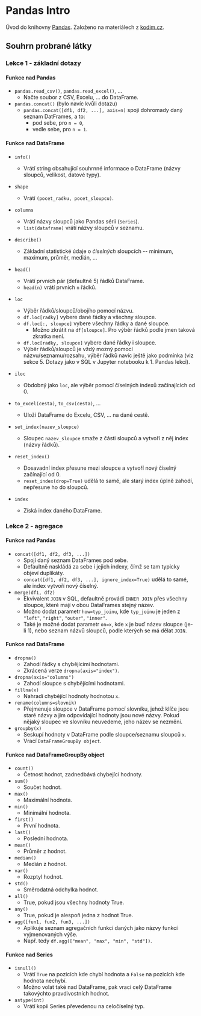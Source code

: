 # Pandas Intro

Úvod do knihovny [Pandas](https://pandas.pydata.org/). Založeno na materiálech z [kodim.cz](http://kodim.cz/kurzy/python-data/).

## Souhrn probrané látky

### Lekce 1 - základní dotazy

#### Funkce nad Pandas
* `pandas.read_csv()`, `pandas.read_excel()`, ...
    * Načte soubor z CSV, Excelu, ... do DataFrame.
* `pandas.concat()` (bylo navíc kvůli dotazu)
    * `pandas.concat([df1, df2, ...], axis=n)` spojí dohromady daný seznam DatFrames, a to:
        * pod sebe, pro `n = 0`,
        * vedle sebe, pro `n = 1`.

#### Funkce nad DataFrame
* `info()`
    * Vrátí string obsahující souhrnné informace o DataFrame (názvy sloupců, velikost, datové typy).
* `shape`
    * Vrátí `(pocet_radku, pocet_sloupcu)`.
* `columns`
    * Vrátí názvy sloupců jako Pandas sérii (`Series`).
    * `list(dataframe)` vrátí názvy sloupců v seznamu.
* `describe()`
    * Základní statistické údaje o *číselných* sloupcích -- minimum, maximum, průměr, medián, ...
    
* `head()`
    * Vrátí prvních pár (defaultně 5) řádků DataFrame.
    * `head(n)` vrátí prvních `n` řádků.

* `loc`
    * Výběr řádků/sloupců/obojího pomocí názvu.
    * `df.loc[radky]` vybere dané řádky a všechny sloupce.
    * `df.loc[:, sloupce]` vybere všechny řádky a dané sloupce.
        * Možno zkrátit na `df[sloupce]`. Pro výběr řádků podle jmen taková zkratka není.
    * `df.loc[radky, sloupce]` vybere dané řádky i sloupce.
    * Výběr řádků/sloupců je vždý mozný pomocí názvu/seznamu/rozsahu, výběr řádků navíc ještě jako podmínka (viz sekce 5. Dotazy jako v SQL v Jupyter notebooku k 1. Pandas lekci).
* `iloc`
    * Obdobný jako `loc`, ale výběr pomocí číselných indexů začínajících od 0.
* `to_excel(cesta)`, `to_csv(cesta)`, ...
    * Uloží DataFrame do Excelu, CSV, ... na dané cestě.
* `set_index(nazev_sloupce)`
    * Sloupec `nazev_sloupce` smaže z části sloupců a vytvoří z něj index (názvy řádků).
* `reset_index()`
    * Dosavadní index přesune mezi sloupce a vytvoří nový číselný začínající od 0.
    * `reset_index(drop=True)` udělá to samé, ale starý index úplně zahodí, nepřesune ho do sloupců.
* `index`
    * Získá index daného DataFrame.

### Lekce 2 - agregace

#### Funkce nad Pandas
* `concat([df1, df2, df3, ...])`
    * Spojí daný seznam DataFrames pod sebe.
    * Defaultně naskládá za sebe i jejich indexy, čímž se tam typicky objeví duplikáty.
    * `concat([df1, df2, df3, ...], ignore_index=True)` udělá to samé, ale index vytvoří nový číselný.
* `merge(df1, df2)`
    * Ekvivalent `JOIN` v SQL, defaultně provádí `INNER JOIN` přes všechny sloupce, které mají v obou DataFrames stejný název.
    * Možno dodat parametr `how=typ_joinu`, kde `typ_joinu` je jeden z `"left"`, `"right"`, `"outer"`, `"inner"`.
    * Také je možné dodat parametr `on=x`, kde `x` je buď název sloupce (je-li 1), nebo seznam názvů sloupců, podle kterých se má dělat `JOIN`.

#### Funkce nad DataFrame
* `dropna()`
    * Zahodí řádky s chybějícími hodnotami.
    * Zkrácená verze `dropna(axis="index")`.
* `dropna(axis="columns")`
    * Zahodí sloupce s chybějícími hodnotami.
* `fillna(x)`
    * Nahradí chybějící hodnoty hodnotou `x`.
* `rename(columns=slovnik)`
    * Přejmenuje sloupce v DataFrame pomocí slovníku, jehož klíče jsou staré názvy a jim odpovídající hodnoty jsou nové názvy. Pokud nějaký sloupec ve slovníku neuvedeme, jeho název se nezmění.
* `groupby(x)`
    * Seskupí hodnoty v DataFrame podle sloupce/seznamu sloupců `x`.
    * Vrací `DataFrameGroupBy object`.

#### Funkce nad DataFrameGroupBy object
* `count()`
    * Četnost hodnot, zadnedbává chybející hodnoty.
* `sum()`
    * Součet hodnot.
* `max()`
    * Maximální hodnota.
* `min()`
    * Minimální hodnota.
* `first()`
    * První hodnota.
* `last()`
    * Poslední hodnota.
* `mean()`
    * Průměr z hodnot.
* `median()`
    * Medián z hodnot.
* `var()`
    * Rozptyl hodnot.
* `std()`
    * Směrodatná odchylka hodnot.
* `all()`
    * True, pokud jsou všechny hodnoty True.
* `any()`
    * True, pokud je alespoň jedna z hodnot True.
* `agg([fun1, fun2, fun3, ...])`
    * Aplikuje seznam agregačních funkcí daných jako názvy funkcí vyjmenovaných výše.
    * Např. tedy `df.agg(["mean", "max", "min", "std"])`.

#### Funkce nad Series
* `isnull()`
    * Vrátí `True` na pozicích kde chybí hodnota a `False` na pozicích kde hodnota nechybí.
    * Možno volat také nad DataFrame, pak vrací celý DataFrame takovýchto pravdivostních hodnot.
* `astype(int)`
    * Vrátí kopii Series převedenou na celočíselný typ.
